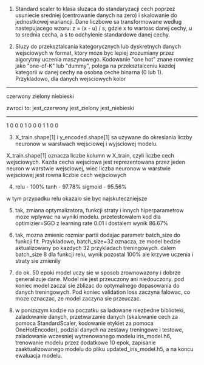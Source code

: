 1) Standard scaler to klasa sluzaca do standaryzacji cech poprzez usuniecie sredniej (centrowanie
danych na zero) i skalowanie do jednostkowej wariancji. Dane liczbowe sa transformowane wedlug
nastepujacego wzoru: z = (x - u) / s, gdzie x to wartosc danej cechy, u to srednia cecha, a s to
odchylenie standardowe danej cechy.

2) Sluzy do przeksztalcania kategorycznych lub dyskretnych danych wejsciowych w format, ktory moze byc
lepiej zrozumiany przez algorytmy uczenia maszynowego. Kodowanie "one hot" znane rowniez jako 
"one-of-K" lub "dummy", polega na przeksztalceniu kazdej kategorii w danej cechy na osobna ceche
binarna (0 lub 1). Przykladowo, dla danych wejsciowych
kolor
-----
czerwony
zielony
niebieski

zwroci to:
jest_czerwony  jest_zielony  jest_niebieski
-------------  ------------  --------------
1              0             0
0              1             0
0              0             1
1              0             0

3) X_train.shape[1] i y_encoded.shape[1] sa uzywane do okreslania liczby neuronow w warstwach
wejsciowej i wyjsciowej modelu.

X_train.shape[1] oznacza liczbe kolumn w X_train, czyli liczbe cech wejsciowych. Kazda cecha wejsciowa
jest reprezentowana przez jeden neuron w warstwie wejsciowej, wiec liczba neuronow w warstwie wejsciowej
jest rowna liczbie cech wejsciowych

4) relu - 100%
tanh - 97.78%
sigmoid - 95.56%

w tym przypadku relu okazalo sie byc najskuteczniejsze

5) tak, zmiana optymalizatora, funkcji straty i innych hiperparametrow moze wplywac na wyniki modelu. przetestowalem kod dla optimizier=SGD z learning rate 0.01 i dostalem wynik 86.67%

6) tak, mozna zmienic rozmiar partii dodajac parametr batch_size do funkcji fit. Przykladowo, batch_size=32 oznacza, ze model bedzie aktualizowany po kazdych 32 przykladach treningowych. dalem batch_size 8 dla funkcji relu, wynik pozostal 100% ale krzywe uczenia i straty sie zmienily

7) do ok. 50 epoki model uczy sie w sposob zrownowazony i dobrze generalizuje dane. Model nie jest przeuczony ani niedouczony. pod koniec model zaczal sie zblizac do optymalnego dopasowania do danych treningowych. Pod koniec validation loss zaczyna falowac, co moze oznaczac, ze model zaczyna sie przeuczac.

8) w ponizszym kodzie na poczatku sa ladowane niezbedne biblioteki, zaladowanie danych, przetwarzanie danych (skalowanie cech za pomoca StandardScaler, kodowanie etykiet za pomoca OneHotEncoder), podzial danych na zestawy treningowe i testowe, zaladowanie wczesniej wytrenowanego modelu iris_model.h6, trenowanie modelu przez dodatkowe 10 epok, zapisanie zaaktualizowanego modelu do pliku updated_iris_model.h5, a na koncu ewaluacja modelu.